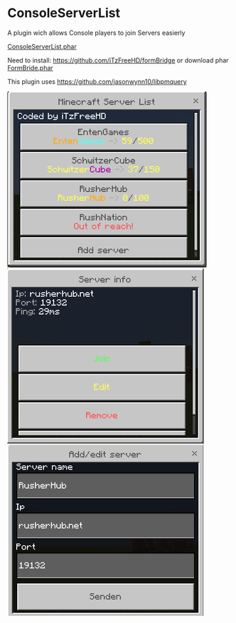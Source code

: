 # ConsoleServerList
A plugin wich allows Console players to join Servers easierly

[ConsoleServerList.phar](https://github.com/iTzFreeHD/ConsoleServerList/releases/download/1.0/ConsoleServerList_v0.1.phar)

Need to install: https://github.com/iTzFreeHD/formBridge or download phar [FormBride.phar](https://github.com/iTzFreeHD/formBridge/releases/download/1.0/FormBridge_v0.1.phar)

This plugin uses https://github.com/jasonwynn10/libpmquery


![s](https://github.com/iTzFreeHD/ConsoleServerList/blob/main/images/ServerList.png?raw=true)
![s](https://github.com/iTzFreeHD/ConsoleServerList/blob/main/images/ServerSingle.png?raw=true)
![s](https://github.com/iTzFreeHD/ConsoleServerList/blob/main/images/EditServer.png?raw=true)